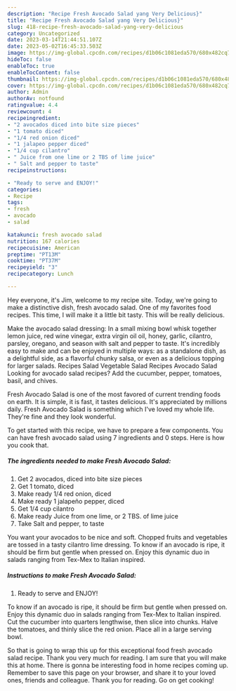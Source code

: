 ```yaml
---
description: "Recipe Fresh Avocado Salad yang Very Delicious}"
title: "Recipe Fresh Avocado Salad yang Very Delicious}"
slug: 418-recipe-fresh-avocado-salad-yang-very-delicious
category: Uncategorized
date: 2023-03-14T21:44:51.107Z
date: 2023-05-02T16:45:33.503Z
image: https://img-global.cpcdn.com/recipes/d1b06c1081eda570/680x482cq70/fresh-avocado-salad-recipe-main-photo.jpg
hideToc: false
enableToc: true
enableTocContent: false
thumbnail: https://img-global.cpcdn.com/recipes/d1b06c1081eda570/680x482cq70/fresh-avocado-salad-recipe-main-photo.jpg
cover: https://img-global.cpcdn.com/recipes/d1b06c1081eda570/680x482cq70/fresh-avocado-salad-recipe-main-photo.jpg
author: Admin
authorAv: notfound
ratingvalue: 4.4
reviewcount: 4
recipeingredient:
- "2 avocados diced into bite size pieces"
- "1 tomato diced"
- "1/4 red onion diced"
- "1 jalapeo pepper diced"
- "1/4 cup cilantro"
- " Juice from one lime or 2 TBS of lime juice"
- " Salt and pepper to taste"
recipeinstructions:

- "Ready to serve and ENJOY!"
categories:
- Recipe
tags:
- fresh
- avocado
- salad

katakunci: fresh avocado salad 
nutrition: 167 calories
recipecuisine: American
preptime: "PT13M"
cooktime: "PT37M"
recipeyield: "3"
recipecategory: Lunch

---
```



Hey everyone, it's Jim, welcome to my recipe site. Today, we're going to make a distinctive dish, fresh avocado salad. One of my favorites food recipes. This time, I will make it a little bit tasty. This will be really delicious.

Make the avocado salad dressing: In a small mixing bowl whisk together lemon juice, red wine vinegar, extra virgin oil oil, honey, garlic, cilantro, parsley, oregano, and season with salt and pepper to taste. It&#39;s incredibly easy to make and can be enjoyed in multiple ways: as a standalone dish, as a delightful side, as a flavorful chunky salsa, or even as a delicious topping for larger salads. Recipes Salad Vegetable Salad Recipes Avocado Salad Looking for avocado salad recipes? Add the cucumber, pepper, tomatoes, basil, and chives.

Fresh Avocado Salad is one of the most favored of current trending foods on earth. It is simple, it is fast, it tastes delicious. It's appreciated by millions daily. Fresh Avocado Salad is something which I've loved my whole life. They're fine and they look wonderful.


To get started with this recipe, we have to prepare a few components. You can have fresh avocado salad using 7 ingredients and 0 steps. Here is how you cook that.

<!--inarticleads1-->

##### The ingredients needed to make Fresh Avocado Salad:

1. Get 2 avocados, diced into bite size pieces
1. Get 1 tomato, diced
1. Make ready 1/4 red onion, diced
1. Make ready 1 jalapeño pepper, diced
1. Get 1/4 cup cilantro
1. Make ready  Juice from one lime, or 2 TBS. of lime juice
1. Take  Salt and pepper, to taste


You want your avocados to be nice and soft. Chopped fruits and vegetables are tossed in a tasty cilantro lime dressing. To know if an avocado is ripe, it should be firm but gentle when pressed on. Enjoy this dynamic duo in salads ranging from Tex-Mex to Italian inspired. 

<!--inarticleads2-->

##### Instructions to make Fresh Avocado Salad:


1. Ready to serve and ENJOY!

To know if an avocado is ripe, it should be firm but gentle when pressed on. Enjoy this dynamic duo in salads ranging from Tex-Mex to Italian inspired. Cut the cucumber into quarters lengthwise, then slice into chunks. Halve the tomatoes, and thinly slice the red onion. Place all in a large serving bowl. 

So that is going to wrap this up for this exceptional food fresh avocado salad recipe. Thank you very much for reading. I am sure that you will make this at home. There is gonna be interesting food in home recipes coming up. Remember to save this page on your browser, and share it to your loved ones, friends and colleague. Thank you for reading. Go on get cooking!
